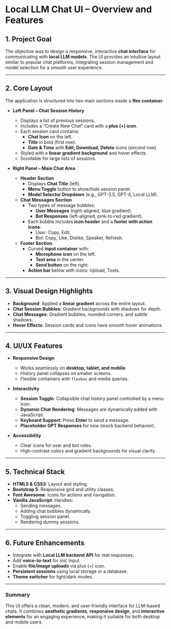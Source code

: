 
# Local LLM Chat UI – Overview and Features

## **1. Project Goal**
The objective was to design a responsive, interactive **chat interface** for communicating with **local LLM models**. The UI provides an intuitive layout similar to popular chat platforms, integrating session management and model selection for a smooth user experience.

---

## **2. Core Layout**
The application is structured into two main sections inside a **flex container**:

- **Left Panel – Chat Session History**
  - Displays a list of previous sessions.
  - Includes a “Create New Chat” card with a **plus (+) icon**.
  - Each session card contains:
    - **Chat Icon** on the left.
    - **Title** in bold (first row).
    - **Date & Time** with **Edit, Download, Delete** icons (second row).
  - Styled with a **linear gradient background** and hover effects.
  - Scrollable for large lists of sessions.

- **Right Panel – Main Chat Area**
  - **Header Section**
    - Displays **Chat Title** (left).
    - **Menu Toggle** button to show/hide session panel.
    - **Model Selector Dropdown** (e.g., GPT-3.5, GPT-4, Local LLM).
  - **Chat Messages Section**
    - Two types of message bubbles:
      - **User Messages** (right-aligned, blue gradient).
      - **Bot Responses** (left-aligned, pink-to-red gradient).
    - Each bubble includes **icon header** and a **footer with action icons**:
      - User: Copy, Edit.
      - Bot: Copy, Like, Dislike, Speaker, Refresh.
  - **Footer Section**
    - Curved **input container** with:
      - **Microphone icon** on the left.
      - **Text area** in the center.
      - **Send button** on the right.
    - **Action bar** below with icons: Upload, Tools.

---

## **3. Visual Design Highlights**
- **Background**: Applied a **linear gradient** across the entire layout.
- **Chat Session Bubbles**: Gradient backgrounds with shadows for depth.
- **Chat Messages**: Gradient bubbles, rounded corners, and subtle shadows.
- **Hover Effects**: Session cards and icons have smooth hover animations.

---

## **4. UI/UX Features**
- **Responsive Design**
  - Works seamlessly on **desktop, tablet, and mobile**.
  - History panel collapses on smaller screens.
  - Flexible containers with `flexbox` and media queries.

- **Interactivity**
  - **Session Toggle**: Collapsible chat history panel controlled by a menu icon.
  - **Dynamic Chat Rendering**: Messages are dynamically added with JavaScript.
  - **Keyboard Support**: Press **Enter** to send a message.
  - **Placeholder GPT Responses** for now (mock backend behavior).

- **Accessibility**
  - Clear icons for user and bot roles.
  - High-contrast colors and gradient backgrounds for visual clarity.

---

## **5. Technical Stack**
- **HTML5 & CSS3**: Layout and styling.
- **Bootstrap 5**: Responsive grid and utility classes.
- **Font Awesome**: Icons for actions and navigation.
- **Vanilla JavaScript**: Handles:
  - Sending messages.
  - Adding chat bubbles dynamically.
  - Toggling session panel.
  - Rendering dummy sessions.

---

## **6. Future Enhancements**
- Integrate with **Local LLM backend API** for real responses.
- Add **voice-to-text** for mic input.
- Enable **file/image uploads** via plus (+) icon.
- **Persistent sessions** using local storage or a database.
- **Theme switcher** for light/dark modes.

---

### **Summary**
This UI offers a clean, modern, and user-friendly interface for LLM-based chats. It combines **aesthetic gradients**, **responsive design**, and **interactive elements** for an engaging experience, making it suitable for both desktop and mobile users.
